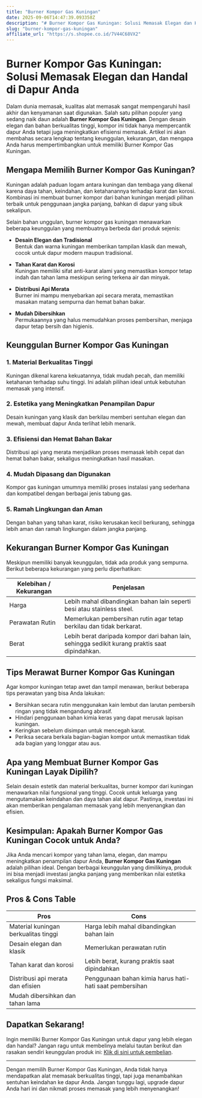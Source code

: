```yaml
---
title: "Burner Kompor Gas Kuningan"
date: 2025-09-06T14:47:39.093358Z
description: "# Burner Kompor Gas Kuningan: Solusi Memasak Elegan dan Handal di Dapur Anda..."
slug: "burner-kompor-gas-kuningan"
affiliate_url: "https://s.shopee.co.id/7V44C68VX2"
---
```

# Burner Kompor Gas Kuningan: Solusi Memasak Elegan dan Handal di Dapur Anda

Dalam dunia memasak, kualitas alat memasak sangat mempengaruhi hasil akhir dan kenyamanan saat digunakan. Salah satu pilihan populer yang sedang naik daun adalah **Burner Kompor Gas Kuningan**. Dengan desain elegan dan bahan berkualitas tinggi, kompor ini tidak hanya mempercantik dapur Anda tetapi juga meningkatkan efisiensi memasak. Artikel ini akan membahas secara lengkap tentang keunggulan, kekurangan, dan mengapa Anda harus mempertimbangkan untuk memiliki Burner Kompor Gas Kuningan.

## Mengapa Memilih Burner Kompor Gas Kuningan?

Kuningan adalah paduan logam antara kuningan dan tembaga yang dikenal karena daya tahan, keindahan, dan ketahanannya terhadap karat dan korosi. Kombinasi ini membuat burner kompor dari bahan kuningan menjadi pilihan terbaik untuk penggunaan jangka panjang, bahkan di dapur yang sibuk sekalipun.

Selain bahan unggulan, burner kompor gas kuningan menawarkan beberapa keunggulan yang membuatnya berbeda dari produk sejenis:

- **Desain Elegan dan Tradisional**  
  Bentuk dan warna kuningan memberikan tampilan klasik dan mewah, cocok untuk dapur modern maupun tradisional.

- **Tahan Karat dan Korosi**  
  Kuningan memiliki sifat anti-karat alami yang memastikan kompor tetap indah dan tahan lama meskipun sering terkena air dan minyak.

- **Distribusi Api Merata**  
  Burner ini mampu menyebarkan api secara merata, memastikan masakan matang sempurna dan hemat bahan bakar.

- **Mudah Dibersihkan**  
  Permukaannya yang halus memudahkan proses pembersihan, menjaga dapur tetap bersih dan higienis.

## Keunggulan Burner Kompor Gas Kuningan

### 1. Material Berkualitas Tinggi

Kuningan dikenal karena kekuatannya, tidak mudah pecah, dan memiliki ketahanan terhadap suhu tinggi. Ini adalah pilihan ideal untuk kebutuhan memasak yang intensif.

### 2. Estetika yang Meningkatkan Penampilan Dapur

Desain kuningan yang klasik dan berkilau memberi sentuhan elegan dan mewah, membuat dapur Anda terlihat lebih menarik.

### 3. Efisiensi dan Hemat Bahan Bakar

Distribusi api yang merata menjadikan proses memasak lebih cepat dan hemat bahan bakar, sekaligus meningkatkan hasil masakan.

### 4. Mudah Dipasang dan Digunakan

Kompor gas kuningan umumnya memiliki proses instalasi yang sederhana dan kompatibel dengan berbagai jenis tabung gas.

### 5. Ramah Lingkungan dan Aman

Dengan bahan yang tahan karat, risiko kerusakan kecil berkurang, sehingga lebih aman dan ramah lingkungan dalam jangka panjang.

## Kekurangan Burner Kompor Gas Kuningan

Meskipun memiliki banyak keunggulan, tidak ada produk yang sempurna. Berikut beberapa kekurangan yang perlu diperhatikan:

| **Kelebihan / Kekurangan**          | **Penjelasan**                                                                             |
|-------------------------------------|------------------------------------------------------------------------------------------|
| Harga                                 | Lebih mahal dibandingkan bahan lain seperti besi atau stainless steel.                |
| Perawatan Rutin                     | Memerlukan pembersihan rutin agar tetap berkilau dan tidak berkarat.                  |
| Berat                                | Lebih berat daripada kompor dari bahan lain, sehingga sedikit kurang praktis saat dipindahkan. |

## Tips Merawat Burner Kompor Gas Kuningan

Agar kompor kuningan tetap awet dan tampil menawan, berikut beberapa tips perawatan yang bisa Anda lakukan:

- Bersihkan secara rutin menggunakan kain lembut dan larutan pembersih ringan yang tidak mengandung abrasif.
- Hindari penggunaan bahan kimia keras yang dapat merusak lapisan kuningan.
- Keringkan sebelum disimpan untuk mencegah karat.
- Periksa secara berkala bagian-bagian kompor untuk memastikan tidak ada bagian yang longgar atau aus.

## Apa yang Membuat Burner Kompor Gas Kuningan Layak Dipilih?

Selain desain estetik dan material berkualitas, burner kompor dari kuningan menawarkan nilai fungsional yang tinggi. Cocok untuk keluarga yang mengutamakan keindahan dan daya tahan alat dapur. Pastinya, investasi ini akan memberikan pengalaman memasak yang lebih menyenangkan dan efisien.

## Kesimpulan: Apakah Burner Kompor Gas Kuningan Cocok untuk Anda?

Jika Anda mencari kompor yang tahan lama, elegan, dan mampu meningkatkan penampilan dapur Anda, **Burner Kompor Gas Kuningan** adalah pilihan ideal. Dengan berbagai keunggulan yang dimilikinya, produk ini bisa menjadi investasi jangka panjang yang memberikan nilai estetika sekaligus fungsi maksimal.

## Pros & Cons Table

| **Pros**                                              | **Cons**                                                      |
|--------------------------------------------------------|--------------------------------------------------------------|
| Material kuningan berkualitas tinggi                  | Harga lebih mahal dibandingkan bahan lain                   |
| Desain elegan dan klasik                              | Memerlukan perawatan rutin                                |
| Tahan karat dan korosi                                | Lebih berat, kurang praktis saat dipindahkan             |
| Distribusi api merata dan efisien                     | Penggunaan bahan kimia harus hati-hati saat pembersihan   |
| Mudah dibersihkan dan tahan lama                     |                                                              |

## Dapatkan Sekarang! 

Ingin memiliki Burner Kompor Gas Kuningan untuk dapur yang lebih elegan dan handal? Jangan ragu untuk membelinya melalui tautan berikut dan rasakan sendiri keunggulan produk ini: [Klik di sini untuk pembelian](https://s.shopee.co.id/7V44C68VX2).

---

Dengan memilih Burner Kompor Gas Kuningan, Anda tidak hanya mendapatkan alat memasak berkualitas tinggi, tapi juga menambahkan sentuhan keindahan ke dapur Anda. Jangan tunggu lagi, upgrade dapur Anda hari ini dan nikmati proses memasak yang lebih menyenangkan!